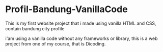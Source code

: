 # Profil-Bandung-VanillaCode
This is my first website project that i made using vanilla HTML and CSS, contain bandung city profile

i'am using a vanilla code without any frameworks or library, this is a web project from one of my course, that is Dicoding.
